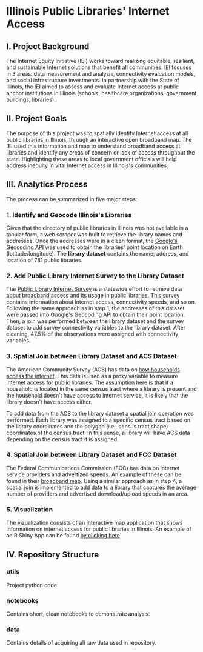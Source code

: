 # Illinois Public Libraries' Internet Access

## I. Project Background

The Internet Equity Initiative (IEI) works toward realizing equitable, resilient, and sustainable Internet solutions that benefit all communities. IEI focuses in  3 areas: data measurement and analysis, connectivity evaluation models, and social infrastructure investments. In partnership with the State of Illinois, the IEI aimed to assess and evaluate Internet access at public anchor institutions in Illinois (schools, healthcare organizations, government buildings, libraries).

## II. Project Goals

The purpose of this project was to spatially identify Internet access at all public libraries in Illinois, through an interactive open broadband map. The IEI used this information and map to understand broadband access at libraries and identify any areas of concern or lack of access throughout the state. Highlighting these areas to local government officials will help address inequity in vital Internet access in Illinois's communities.

## III. Analytics Process

The process can be summarized in five major steps:

### 1. Identify and Geocode Illinois's Libraries
Given that the directory of public libraries in Illinois was not available in a tabular form, a web scraper was built to retrieve the library names and addresses. Once the addresses were in a clean format, the [Google's Geocoding API](https://developers.google.com/maps/documentation/geocoding/overview) was used to obtain the libraries' point location on Earth (latitude/longitude). The **library dataset** contains the name, address, and location of 781 public libraries.

### 2. Add Public Library Internet Survey to the Library Dataset
The [Public Library Internet Survey](https://www.illinoisheartland.org/news/content/illinois-public-library-internet-survey-info-page) is a statewide effort to retrieve data about broadband access and its usage in public libraries. This survey contains information about internet access, connectivity speeds, and so on. Following the same approach as in step 1, the addresses of this dataset were passed into Google's Geocoding API to obtain their point location. Then, a join was performed between the library dataset and the survey dataset to add survey connectivity variables to the library dataset. After cleaning, 47.5% of the observations were assigned with connectivity variables. 

### 3. Spatial Join between Library Dataset and ACS Dataset
The American Community Survey (ACS) has data on [how households access the internet](https://www.census.gov/acs/www/about/why-we-ask-each-question/computer/). This data is used as a proxy variable to measure internet access for public libraries. The assumption here is that if a household is located in the same census tract where a library is present and the household doesn’t have access to internet service, it is likely that the library doesn’t have access either.

To add data from the ACS to the library dataset a spatial join operation was performed. Each library was assigned to a specific census tract based on the library coordinates and the polygon (*i.e.*, census tract shape) coordinates of the census tract. In this sense, a library will have ACS data depending on the census tract it is assigned.

### 4. Spatial Join between Library Dataset and FCC Dataset
The Federal Communications Commission (FCC) has data on internet service providers and advertized speeds. An example of these can be found in their [broadband map](https://broadbandmap.fcc.gov/home). Using a similar approach as in step 4, a spatial join is implemented to add data to a library that captures the average number of providers and advertised download/upload speeds in an area.

### 5. Visualization
The vizualization consists of an interactive map application that shows information on internet access for public libraries in Illinois. An example of an R Shiny App can be found [by clicking here](https://ssegovba.shinyapps.io/broadband_access_il_app/).

## IV. Repository Structure

### utils
Project python code.

### notebooks
Contains short, clean notebooks to demonstrate analysis.

### data
Contains details of acquiring all raw data used in repository.
